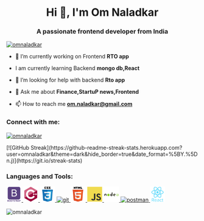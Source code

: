 <h1 align="center">Hi 👋, I'm Om Naladkar</h1>
<h3 align="center">A passionate frontend developer from India</h3>

<p align="left"> <a href="https://twitter.com/omnaladkar" target="blank"><img src="https://img.shields.io/twitter/follow/omnaladkar?logo=twitter&style=for-the-badge" alt="omnaladkar" /></a> </p>

- 🔭 I’m currently working on Frontend **RTO app**

- I am currently learning Backend **mongo db,React**

- 🤝 I’m looking for help with backend **Rto app**

- 💬 Ask me about **Finance,StartuP news,Frontend**

- 📫 How to reach me **om.naladkar@gmail.com**

<h3 align="left">Connect with me:</h3>
<p align="left">
<a href="https://twitter.com/omnaladkar" target="blank"><img align="center" src="https://raw.githubusercontent.com/rahuldkjain/github-profile-readme-generator/master/src/images/icons/Social/twitter.svg" alt="omnaladkar" height="30" width="40" /></a>
</p>
[![GitHub Streak](https://github-readme-streak-stats.herokuapp.com?user=omnaladkar&theme=dark&hide_border=true&date_format=%5BY.%5Dn.j)](https://git.io/streak-stats)

<h3 align="left">Languages and Tools:</h3>
<p align="left"> <a href="https://getbootstrap.com" target="_blank"> <img src="https://raw.githubusercontent.com/devicons/devicon/master/icons/bootstrap/bootstrap-plain-wordmark.svg" alt="bootstrap" width="40" height="40"/> </a> <a href="https://www.w3schools.com/cpp/" target="_blank"> <img src="https://raw.githubusercontent.com/devicons/devicon/master/icons/cplusplus/cplusplus-original.svg" alt="cplusplus" width="40" height="40"/> </a> <a href="https://www.w3schools.com/css/" target="_blank"> <img src="https://raw.githubusercontent.com/devicons/devicon/master/icons/css3/css3-original-wordmark.svg" alt="css3" width="40" height="40"/> </a> <a href="https://git-scm.com/" target="_blank"> <img src="https://www.vectorlogo.zone/logos/git-scm/git-scm-icon.svg" alt="git" width="40" height="40"/> </a> <a href="https://www.w3.org/html/" target="_blank"> <img src="https://raw.githubusercontent.com/devicons/devicon/master/icons/html5/html5-original-wordmark.svg" alt="html5" width="40" height="40"/> </a> <a href="https://developer.mozilla.org/en-US/docs/Web/JavaScript" target="_blank"> <img src="https://raw.githubusercontent.com/devicons/devicon/master/icons/javascript/javascript-original.svg" alt="javascript" width="40" height="40"/> </a> <a href="https://nodejs.org" target="_blank"> <img src="https://raw.githubusercontent.com/devicons/devicon/master/icons/nodejs/nodejs-original-wordmark.svg" alt="nodejs" width="40" height="40"/> </a> <a href="https://postman.com" target="_blank"> <img src="https://www.vectorlogo.zone/logos/getpostman/getpostman-icon.svg" alt="postman" width="40" height="40"/> </a> <a href="https://reactjs.org/" target="_blank"> <img src="https://raw.githubusercontent.com/devicons/devicon/master/icons/react/react-original-wordmark.svg" alt="react" width="40" height="40"/> </a> </p>

<p><img align="center" src="https://github-readme-stats.vercel.app/api/top-langs?username=omnaladkar&show_icons=true&locale=en&layout=compact" alt="omnaladkar" /></p>

